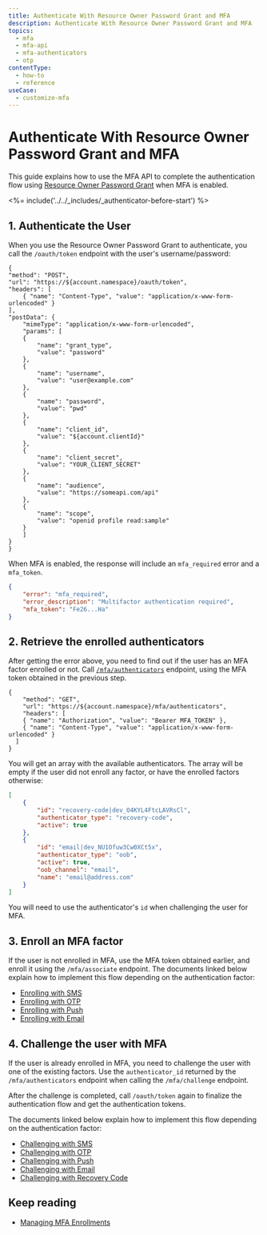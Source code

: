 ```yaml
---
title: Authenticate With Resource Owner Password Grant and MFA
description: Authenticate With Resource Owner Password Grant and MFA
topics:
  - mfa
  - mfa-api
  - mfa-authenticators
  - otp
contentType:
  - how-to
  - reference
useCase:
  - customize-mfa
---
```

# Authenticate With Resource Owner Password Grant and MFA

This guide explains how to use the MFA API to complete the authentication flow using [Resource Owner Password Grant](/api-auth/tutorials/password-grant) when MFA is enabled.

<%= include('../../_includes/_authenticator-before-start') %>

## 1. Authenticate the User

When you use the Resource Owner Password Grant to authenticate, you call the `/oauth/token` endpoint with the user's username/password: 

```har
{
"method": "POST",
"url": "https://${account.namespace}/oauth/token",
"headers": [
    { "name": "Content-Type", "value": "application/x-www-form-urlencoded" }
],
"postData": {
    "mimeType": "application/x-www-form-urlencoded",
    "params": [
    {
        "name": "grant_type",
        "value": "password"
    },
    {
        "name": "username",
        "value": "user@example.com"
    },
    {
        "name": "password",
        "value": "pwd"
    },
    {
        "name": "client_id",
        "value": "${account.clientId}"
    },
    {
        "name": "client_secret",
        "value": "YOUR_CLIENT_SECRET"
    },
    {
        "name": "audience",
        "value": "https://someapi.com/api"
    },
    {
        "name": "scope",
        "value": "openid profile read:sample"
    }
    ]
}
}
```

When MFA is enabled, the response will include an `mfa_required` error and a `mfa_token`.

```json
{
    "error": "mfa_required",
    "error_description": "Multifactor authentication required",
    "mfa_token": "Fe26...Ha"
}
```

## 2. Retrieve the enrolled authenticators

After getting the error above, you need to find out if the user has an MFA factor enrolled or not. Call [`/mfa/authenticators`](/mfa/guides/mfa-api/manage#list-authenticators) endpoint, using the MFA token obtained in the previous step.

```har
{
    "method": "GET",
	"url": "https://${account.namespace}/mfa/authenticators",
    "headers": [
    { "name": "Authorization", "value": "Bearer MFA_TOKEN" },
    { "name": "Content-Type", "value": "application/x-www-form-urlencoded" }
  ]
}
```

You will get an array with the available authenticators. The array will be empty if the user did not enroll any factor, or have the enrolled factors otherwise:

```json
[
    {
        "id": "recovery-code|dev_O4KYL4FtcLAVRsCl",
        "authenticator_type": "recovery-code",
        "active": true
    },
    {
        "id": "email|dev_NU1Ofuw3Cw0XCt5x",
        "authenticator_type": "oob",
        "active": true,
        "oob_channel": "email",
        "name": "email@address.com"
    }
]
```

You will need to use the authenticator's `id` when challenging the user for MFA.

## 3. Enroll an MFA factor

If the user is not enrolled in MFA, use the MFA token obtained earlier, and enroll it using the `/mfa/associate` endpoint. The documents linked below explain how to implement this flow depending on the authentication factor:

- [Enrolling with SMS](/mfa/guides/mfa-api/sms#enrolling-with-sms)
- [Enrolling with OTP](/mfa/guides/mfa-api/otp#enrolling-with-otp)
- [Enrolling with Push](/mfa/guides/mfa-api/push#enrolling-with-push)
- [Enrolling with Email](/mfa/guides/mfa-api/email#enrolling-with-email)

## 4. Challenge the user with MFA

If the user is already enrolled in MFA, you need to challenge the user with one of the existing factors. Use the `authenticator_id` returned by the `/mfa/authenticators` endpoint when calling the `/mfa/challenge` endpoint. 

After the challenge is completed, call `/oauth/token` again to finalize the authentication flow and get the authentication tokens. 

The documents linked below explain how to implement this flow depending on the authentication factor:

- [Challenging with SMS](/mfa/guides/mfa-api/sms#challenging-with-sms)
- [Challenging with OTP](/mfa/guides/mfa-api/otp#challenging-with-otp)
- [Challenging with Push](/mfa/guides/mfa-api/push#challenging-with-push)
- [Challenging with Email](/mfa/guides/mfa-api/email#challenging-with-email)
- [Challenging with Recovery Code](/mfa/guides/mfa-api/recovery-code)

## Keep reading

* [Managing MFA Enrollments](/mfa/guides/mfa-api/manage)

